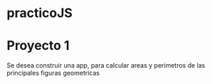# practicoJS
# Proyecto 1
Se desea construir una app, para calcular areas y perimetros de las principales figuras geometricas
